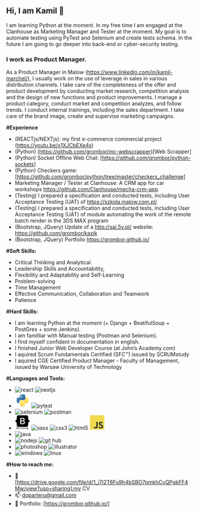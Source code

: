 ## Hi, I am Kamil 🤗
I am learning Python at the moment. In my free time I am engaged at the Clanhouse as Marketing Manager and Tester at the moment. My goal is to automate testing using PyTest and Selenium and create tests schema. In the future I am going to go deeper into back-end or cyber-security testing.

### I work as Product Manager. ###
As a Product Manager in Malow (https://www.linkedin.com/in/kamil-marchel/), I usually work on the use of leverage in sales in various distribution channels. I take care of the completeness of the offer and product development by conducting market research, competition analysis and the design of new functions and product improvements. I manage a product category, conduct market and competition analyzes, and follow trends. I conduct internal trainings, including the sales department. I take care of the brand image, create and supervise marketing campaigns.

<!--
**grombor/grombor** is a ✨ _special_ ✨ repository because its `README.md` (this file) appears on your GitHub profile.

Here are some ideas to get you started:

- 🔭 I’m currently working on ...
- 🌱 I’m currently learning ...
- 👯 I’m looking to collaborate on ...
- 🤔 I’m looking for help with ...
- 💬 Ask me about ...
- 📫 How to reach me: ...
- 😄 Pronouns: ...
- ⚡ Fun fact: ...
-->

**#Experience**
- (REACTjs/NEXTjs): my first e-commerce commercial project (https://youtu.be/x1XJCbEXe4s)
- (Python) (https://github.com/grombor/mc-webscrapper)[Web Scrapper]
- (Python) Socket Offline Web Chat: [https://github.com/grombor/python-sockets]
- (Python) Checkers game: [https://github.com/grombor/python/tree/master/checkers_challenge]
- Marketing Manager / Tester at Clanhouse: A CRM app for car workshops https://github.com/Clanhouse/mecha-crm-app
- (Testing) I prepared a specification and conducted tests, including User Acceptance Testing (UAT) of https://szkola.malow.com.pl/
- (Testing) I prepared a specification and conducted tests, including User Acceptance Testing (UAT) of module automating the work of the remote batch render in the 3DS MAX program
- (Bootstrap, JQuery) Update of a http://sai.5v.pl/ website: https://github.com/grombor/kazik
- (Bootstrap, JQuery) Portfolio https://grombor.github.io/

**#Soft Skills:**
- Critical Thinking and Analytical.
- Leadership Skills and Accountability,
- Flexibility and Adaptability and Self-Learning
- Problem-solving
- Time Management
- Effective Communication, Collaboration and Teamwork
- Patience

**#Hard Skills:**
- I am learning Python at the moment (+ Django + BeatifulSoup + PostGres + some Jenkins).
- I am familliar with Manual testing (Postman and Selenium). 
- I find myself confident in documentation in english.
- I finished Junior Web Developer Course (at John’s Academy.com)
- I aquired Scrum Fundamentals Certified (SFC™) issued by SCRUMstudy 
- I aquired CGE Certified Product Manager - Faculty of Management, issued by Warsaw University of Technology

**#Languages and Tools:**
* <img src="https://cdn.jsdelivr.net/gh/devicons/devicon/icons/react/react-original.svg" alt="react" width="40" height="40" /> <img src="https://cdn.jsdelivr.net/gh/devicons/devicon/icons/nextjs/nextjs-original-wordmark.svg" alt="nextjs" width="40" height="40"  />
* <img src="https://github.com/devicons/devicon/blob/master/icons/python/python-original.svg" alt="python" width="40" height="40" /> <img src="https://cdn.jsdelivr.net/gh/devicons/devicon/icons/pytest/pytest-original-wordmark.svg" alt="pytest" width="40" height="40" />
* <img src="https://raw.githubusercontent.com/detain/svg-logos/780f25886640cef088af994181646db2f6b1a3f8/svg/selenium-logo.svg" alt="selenium" width="40" height="40"/> <img src="https://www.vectorlogo.zone/logos/getpostman/getpostman-icon.svg" alt="postman" width="40" height="40"/>
* <img src="https://raw.githubusercontent.com/devicons/devicon/master/icons/bootstrap/bootstrap-plain-wordmark.svg" alt="bootstrap" width="40" height="40"/> <img src="https://cdn.jsdelivr.net/gh/devicons/devicon/icons/sass/sass-original.svg" alt="sass" width="40" height="40"/> <img src="https://cdn.jsdelivr.net/gh/devicons/devicon/icons/css3/css3-original.svg" alt="css3" width="40" height="40"/> <img src="https://cdn.jsdelivr.net/gh/devicons/devicon/icons/html5/html5-original.svg" alt="html5" width="40" height="40"/> <img src="https://raw.githubusercontent.com/devicons/devicon/master/icons/javascript/javascript-original.svg" alt="javascript" width="40" height="40"/>
* <img src="https://cdn.jsdelivr.net/gh/devicons/devicon/icons/java/java-original.svg" alt="java" width="40" height="40" />
* <img src="https://cdn.jsdelivr.net/gh/devicons/devicon/icons/npm/npm-original-wordmark.svg" alt="nodejs" width="40" height="40"/> <img src="https://cdn.jsdelivr.net/gh/devicons/devicon/icons/github/github-original.svg"  alt="git hub" width="40" height="40"/>
* <img src="https://cdn.jsdelivr.net/gh/devicons/devicon/icons/photoshop/photoshop-line.svg" alt="photoshop" width="40" height="40" /> <img src="https://cdn.jsdelivr.net/gh/devicons/devicon/icons/illustrator/illustrator-line.svg" alt="illustrator" width="40" height="40" />
* <img src="https://cdn.jsdelivr.net/gh/devicons/devicon/icons/windows8/windows8-original.svg" alt="windows" width="40" height="40"/> <img src="https://cdn.jsdelivr.net/gh/devicons/devicon/icons/linux/linux-original.svg" alt="linux" width="40" height="40"/>
  

**#How to reach me:**
- 📃 [https://drive.google.com/file/d/1_i7I2T6Fu9h4bSBO7pmkhCvQPgkFF4Mw/view?usp=sharing]:my CV
- 📫 doparteru@gmail.com
- 🔗 Portfolio: [https://grombor.github.io/]
